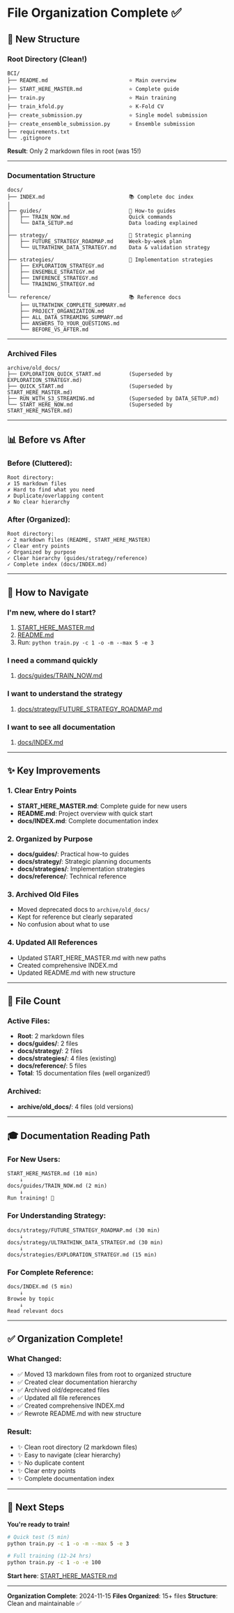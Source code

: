 # File Organization Complete ✅

## 📁 New Structure

### Root Directory (Clean!)
```
BCI/
├── README.md                          ⭐ Main overview
├── START_HERE_MASTER.md               ⭐ Complete guide
├── train.py                           ⭐ Main training
├── train_kfold.py                     ⭐ K-Fold CV
├── create_submission.py               ⭐ Single model submission
├── create_ensemble_submission.py      ⭐ Ensemble submission
├── requirements.txt
└── .gitignore
```

**Result**: Only 2 markdown files in root (was 15!)

---

### Documentation Structure
```
docs/
├── INDEX.md                           📚 Complete doc index
│
├── guides/                            📖 How-to guides
│   ├── TRAIN_NOW.md                   Quick commands
│   └── DATA_SETUP.md                  Data loading explained
│
├── strategy/                          🎯 Strategic planning
│   ├── FUTURE_STRATEGY_ROADMAP.md     Week-by-week plan
│   └── ULTRATHINK_DATA_STRATEGY.md    Data & validation strategy
│
├── strategies/                        🔧 Implementation strategies
│   ├── EXPLORATION_STRATEGY.md
│   ├── ENSEMBLE_STRATEGY.md
│   ├── INFERENCE_STRATEGY.md
│   └── TRAINING_STRATEGY.md
│
└── reference/                         📚 Reference docs
    ├── ULTRATHINK_COMPLETE_SUMMARY.md
    ├── PROJECT_ORGANIZATION.md
    ├── ALL_DATA_STREAMING_SUMMARY.md
    ├── ANSWERS_TO_YOUR_QUESTIONS.md
    └── BEFORE_VS_AFTER.md
```

---

### Archived Files
```
archive/old_docs/
├── EXPLORATION_QUICK_START.md         (Superseded by EXPLORATION_STRATEGY.md)
├── QUICK_START.md                     (Superseded by START_HERE_MASTER.md)
├── RUN_WITH_S3_STREAMING.md           (Superseded by DATA_SETUP.md)
└── START_HERE_NOW.md                  (Superseded by START_HERE_MASTER.md)
```

---

## 📊 Before vs After

### Before (Cluttered):
```
Root directory:
✗ 15 markdown files
✗ Hard to find what you need
✗ Duplicate/overlapping content
✗ No clear hierarchy
```

### After (Organized):
```
Root directory:
✓ 2 markdown files (README, START_HERE_MASTER)
✓ Clear entry points
✓ Organized by purpose
✓ Clear hierarchy (guides/strategy/reference)
✓ Complete index (docs/INDEX.md)
```

---

## 🎯 How to Navigate

### I'm new, where do I start?
1. [START_HERE_MASTER.md](START_HERE_MASTER.md)
2. [README.md](README.md)
3. Run: `python train.py -c 1 -o -m --max 5 -e 3`

### I need a command quickly
1. [docs/guides/TRAIN_NOW.md](docs/guides/TRAIN_NOW.md)

### I want to understand the strategy
1. [docs/strategy/FUTURE_STRATEGY_ROADMAP.md](docs/strategy/FUTURE_STRATEGY_ROADMAP.md)

### I want to see all documentation
1. [docs/INDEX.md](docs/INDEX.md)

---

## ✨ Key Improvements

### 1. Clear Entry Points
- **START_HERE_MASTER.md**: Complete guide for new users
- **README.md**: Project overview with quick start
- **docs/INDEX.md**: Complete documentation index

### 2. Organized by Purpose
- **docs/guides/**: Practical how-to guides
- **docs/strategy/**: Strategic planning documents
- **docs/strategies/**: Implementation strategies
- **docs/reference/**: Technical reference

### 3. Archived Old Files
- Moved deprecated docs to `archive/old_docs/`
- Kept for reference but clearly separated
- No confusion about what to use

### 4. Updated All References
- Updated START_HERE_MASTER.md with new paths
- Created comprehensive INDEX.md
- Updated README.md with new structure

---

## 📝 File Count

### Active Files:
- **Root**: 2 markdown files
- **docs/guides/**: 2 files
- **docs/strategy/**: 2 files  
- **docs/strategies/**: 4 files (existing)
- **docs/reference/**: 5 files
- **Total**: 15 documentation files (well organized!)

### Archived:
- **archive/old_docs/**: 4 files (old versions)

---

## 🎓 Documentation Reading Path

### For New Users:
```
START_HERE_MASTER.md (10 min)
    ↓
docs/guides/TRAIN_NOW.md (2 min)
    ↓
Run training! 🚀
```

### For Understanding Strategy:
```
docs/strategy/FUTURE_STRATEGY_ROADMAP.md (30 min)
    ↓
docs/strategy/ULTRATHINK_DATA_STRATEGY.md (30 min)
    ↓
docs/strategies/EXPLORATION_STRATEGY.md (15 min)
```

### For Complete Reference:
```
docs/INDEX.md (5 min)
    ↓
Browse by topic
    ↓
Read relevant docs
```

---

## ✅ Organization Complete!

### What Changed:
- ✅ Moved 13 markdown files from root to organized structure
- ✅ Created clear documentation hierarchy
- ✅ Archived old/deprecated files
- ✅ Updated all file references
- ✅ Created comprehensive INDEX.md
- ✅ Rewrote README.md with new structure

### Result:
- ✨ Clean root directory (2 markdown files)
- ✨ Easy to navigate (clear hierarchy)
- ✨ No duplicate content
- ✨ Clear entry points
- ✨ Complete documentation index

---

## 🚀 Next Steps

**You're ready to train!**

```bash
# Quick test (5 min)
python train.py -c 1 -o -m --max 5 -e 3

# Full training (12-24 hrs)
python train.py -c 1 -o -e 100
```

**Start here**: [START_HERE_MASTER.md](START_HERE_MASTER.md)

---

**Organization Complete**: 2024-11-15
**Files Organized**: 15+ files
**Structure**: Clean and maintainable ✅
